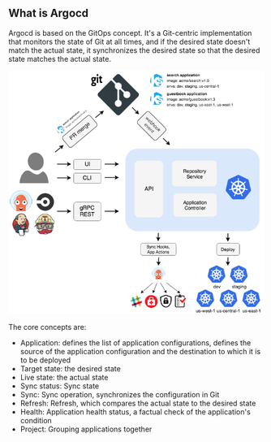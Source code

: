 ## What is Argocd

Argocd is based on the GitOps concept. It's a Git-centric implementation that monitors the state of Git at all times, and if the desired state doesn't match the actual state, it synchronizes the desired state so that the desired state matches the actual state.

![图片描述](assets/lab-deploying-and-using-argocd-in-kubernetes-1-0.png)

The core concepts are:

- Application: defines the list of application configurations, defines the source of the application configuration and the destination to which it is to be deployed
- Target state: the desired state
- Live state: the actual state
- Sync status: Sync state
- Sync: Sync operation, synchronizes the configuration in Git
- Refresh: Refresh, which compares the actual state to the desired state
- Health: Application health status, a factual check of the application's condition
- Project: Grouping applications together
